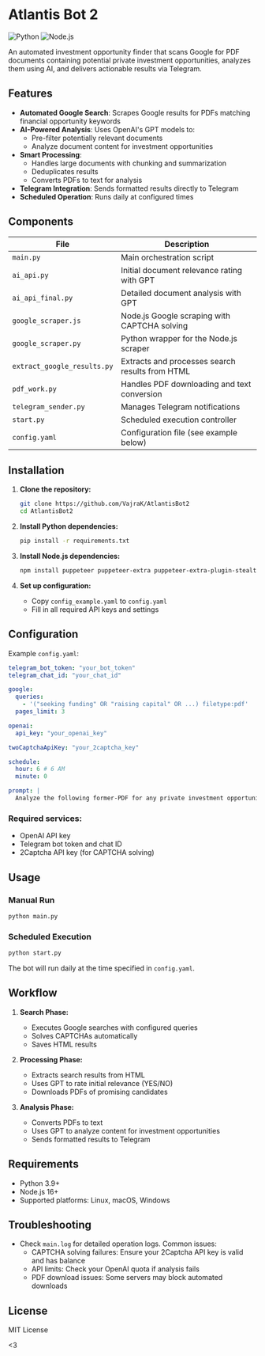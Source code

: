 # Atlantis Bot 2

![Python](https://img.shields.io/badge/python-3.9+-blue.svg)
![Node.js](https://img.shields.io/badge/node.js-16+-green.svg)

An automated investment opportunity finder that scans Google for PDF documents containing potential private investment opportunities, analyzes them using AI, and delivers actionable results via Telegram.

## Features

- **Automated Google Search**: Scrapes Google results for PDFs matching financial opportunity keywords
- **AI-Powered Analysis**: Uses OpenAI's GPT models to:
  - Pre-filter potentially relevant documents
  - Analyze document content for investment opportunities
- **Smart Processing**:
  - Handles large documents with chunking and summarization
  - Deduplicates results
  - Converts PDFs to text for analysis
- **Telegram Integration**: Sends formatted results directly to Telegram
- **Scheduled Operation**: Runs daily at configured times

## Components

| File                        | Description                                     |
| --------------------------- | ----------------------------------------------- |
| `main.py`                   | Main orchestration script                       |
| `ai_api.py`                 | Initial document relevance rating with GPT      |
| `ai_api_final.py`           | Detailed document analysis with GPT             |
| `google_scraper.js`         | Node.js Google scraping with CAPTCHA solving    |
| `google_scraper.py`         | Python wrapper for the Node.js scraper          |
| `extract_google_results.py` | Extracts and processes search results from HTML |
| `pdf_work.py`               | Handles PDF downloading and text conversion     |
| `telegram_sender.py`        | Manages Telegram notifications                  |
| `start.py`                  | Scheduled execution controller                  |
| `config.yaml`               | Configuration file (see example below)          |

## Installation

1. **Clone the repository:**

   ```bash
   git clone https://github.com/VajraK/AtlantisBot2
   cd AtlantisBot2
   ```

2. **Install Python dependencies:**

   ```bash
   pip install -r requirements.txt
   ```

3. **Install Node.js dependencies:**

   ```bash
   npm install puppeteer puppeteer-extra puppeteer-extra-plugin-stealth puppeteer-extra-plugin-recaptcha js-yaml
   ```

4. **Set up configuration:**
   - Copy `config_example.yaml` to `config.yaml`
   - Fill in all required API keys and settings

## Configuration

Example `config.yaml`:

```yaml
telegram_bot_token: "your_bot_token"
telegram_chat_id: "your_chat_id"

google:
  queries:
    - '("seeking funding" OR "raising capital" OR ...) filetype:pdf'
  pages_limit: 3

openai:
  api_key: "your_openai_key"

twoCaptchaApiKey: "your_2captcha_key"

schedule:
  hour: 6 # 6 AM
  minute: 0

prompt: |
  Analyze the following former-PDF for any private investment opportunities...
```

### Required services:

- OpenAI API key
- Telegram bot token and chat ID
- 2Captcha API key (for CAPTCHA solving)

## Usage

### Manual Run

```bash
python main.py
```

### Scheduled Execution

```bash
python start.py
```

The bot will run daily at the time specified in `config.yaml`.

## Workflow

1. **Search Phase:**

   - Executes Google searches with configured queries
   - Solves CAPTCHAs automatically
   - Saves HTML results

2. **Processing Phase:**

   - Extracts search results from HTML
   - Uses GPT to rate initial relevance (YES/NO)
   - Downloads PDFs of promising candidates

3. **Analysis Phase:**
   - Converts PDFs to text
   - Uses GPT to analyze content for investment opportunities
   - Sends formatted results to Telegram

## Requirements

- Python 3.9+
- Node.js 16+
- Supported platforms: Linux, macOS, Windows

## Troubleshooting

- Check `main.log` for detailed operation logs. Common issues:
  - CAPTCHA solving failures: Ensure your 2Captcha API key is valid and has balance
  - API limits: Check your OpenAI quota if analysis fails
  - PDF download issues: Some servers may block automated downloads

## License

MIT License

<3
